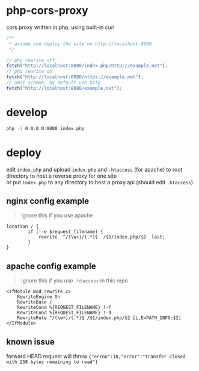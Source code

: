 # php-cors-proxy

cors proxy written in php, using built-in curl

```js
/**
 * assume you deploy the site on http://localhost:8080
 */

// php rewrite off
fetch("http://localhost:8080/index.php/http://example.net");
// php rewrite on
fetch("http://localhost:8080/https://example.net");
// omit scheme, by default use http
fetch("http://localhost:8080/example.net");
```

# develop

```sh
php -S 0.0.0.0:8080 index.php
```

# deploy

edit `index.php` and upload `index.php` and `.htaccess` (for apache) to root directory to host a reverse proxy for one site  
or put `index.php` to any directory to host a proxy api (should edit `.htaccess`)

## nginx config example

> ignore this if you use apache

```nginx
location / {
        if (!-e $request_filename) {
            rewrite  ^/(\w+)/(.*)$  /$1/index.php/$2  last;
        }
}
```

## apache config example

> ignore this if you use `.htaccess` in this repo

```htaccess
<IfModule mod_rewrite.c>
    RewriteEngine On
    RewriteBase /
    RewriteCond %{REQUEST_FILENAME} !-f
    RewriteCond %{REQUEST_FILENAME} !-d
    RewriteRule ^/(\w+)/(.*)$ /$1/index.php/$2 [L,E=PATH_INFO:$2]
</IfModule>
```

## known issue

forward HEAD request will throw `{"errno":18,"error":"transfer closed with 258 bytes remaining to read"}`
